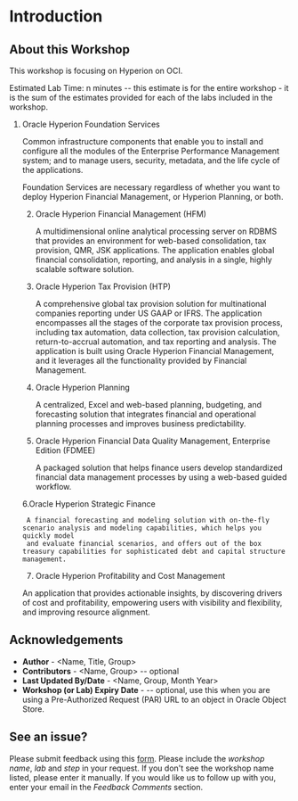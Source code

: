 # Introduction

## About this Workshop

This workshop is focusing on Hyperion on OCI. 

Estimated Lab Time: n minutes -- this estimate is for the entire workshop - it is the sum of the estimates provided for each of the labs included in the workshop.

1. Oracle Hyperion Foundation Services

      Common infrastructure components that enable you to install and configure all the modules of the Enterprise Performance Management system;
      and to manage users, security, metadata, and the life cycle of the applications.

      Foundation Services are necessary regardless of whether you want to deploy Hyperion Financial Management, or Hyperion Planning, or both.

    2. Oracle Hyperion Financial Management (HFM)

        A multidimensional online analytical processing server on RDBMS that provides an environment for web-based consolidation, tax provision, QMR, JSK applications.
        The application enables global financial consolidation, reporting, and analysis in a single, highly scalable software solution.

    3. Oracle Hyperion Tax Provision (HTP)

        A comprehensive global tax provision solution for multinational companies reporting under US GAAP or IFRS.
        The application encompasses all the stages of the corporate tax provision process, including tax automation,
        data collection, tax provision calculation, return-to-accrual automation, and tax reporting and analysis.
        The application is built using Oracle Hyperion Financial Management, and it leverages all the functionality provided by Financial Management.

    4. Oracle Hyperion Planning

        A centralized, Excel and web-based planning, budgeting, and forecasting solution that integrates financial and operational planning processes and improves business predictability.

    5. Oracle Hyperion Financial Data Quality Management, Enterprise Edition (FDMEE)

        A packaged solution that helps finance users develop standardized financial data management processes by using a web-based guided workflow.

    6.Oracle Hyperion Strategic Finance

        A financial forecasting and modeling solution with on-the-fly scenario analysis and modeling capabilities, which helps you quickly model
        and evaluate financial scenarios, and offers out of the box treasury capabilities for sophisticated debt and capital structure management.

    7. Oracle Hyperion Profitability and Cost Management

    An application that provides actionable insights, by discovering drivers of cost and profitability,
    empowering users with visibility and flexibility, and improving resource alignment.


## Acknowledgements
* **Author** - <Name, Title, Group>
* **Contributors** -  <Name, Group> -- optional
* **Last Updated By/Date** - <Name, Group, Month Year>
* **Workshop (or Lab) Expiry Date** - <Month Year> -- optional, use this when you are using a Pre-Authorized Request (PAR) URL to an object in Oracle Object Store.

## See an issue?
Please submit feedback using this [form](https://apexapps.oracle.com/pls/apex/f?p=133:1:::::P1_FEEDBACK:1). Please include the *workshop name*, *lab* and *step* in your request.  If you don't see the workshop name listed, please enter it manually. If you would like us to follow up with you, enter your email in the *Feedback Comments* section.

